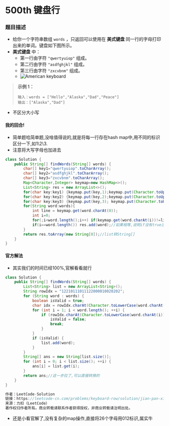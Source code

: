 # 500th 键盘行

### 题目描述

- 给你一个字符串数组 `words` ，只返回可以使用在 **美式键盘** 同一行的字母打印出来的单词。键盘如下图所示。
- **美式键盘** 中：
  - 第一行由字符 `"qwertyuiop"` 组成。
  - 第二行由字符 `"asdfghjkl"` 组成。
  - 第三行由字符 `"zxcvbnm"` 组成。
  - ![American keyboard](https://assets.leetcode-cn.com/aliyun-lc-upload/uploads/2018/10/12/keyboard.png)

>**示例 1：**
>
>```
>输入：words = ["Hello","Alaska","Dad","Peace"]
>输出：["Alaska","Dad"]
>```

- 不区分大小写

#### 我的回合!

- 简单题哈简单题,没啥值得说的,就是将每一行存在hash map中,用不同的标识区分一下,如1\2\3.
- 注意将大写字母也加进去

```java
class Solution {
    public String[] findWords(String[] words) {
        char[] key1="qwertyuiop".toCharArray();
        char[] key2="asdfghjkl".toCharArray();
        char[] key3="zxcvbnm".toCharArray();
        Map<Character,Integer> keymap=new HashMap<>();
        List<String> res = new ArrayList<>();
        for(char key:key1) {keymap.put(key,1);keymap.put(Character.toUpperCase(key),1);}//建立对应hash表
        for(char key:key2) {keymap.put(key,2);keymap.put(Character.toUpperCase(key),2);}
        for(char key:key3) {keymap.put(key,3); keymap.put(Character.toUpperCase(key),3);}
        for(String word:words){
            int line = keymap.get(word.charAt(0));
            int i=0;
            for(;i<word.length();i++) if(keymap.get(word.charAt(i))!=line) break;
            if(i==word.length()) res.add(word);//如果相等,说明if没有true过,说明在同一排键盘中
        }
        return res.toArray(new String[0]);//list转String[]
    }
}
```

#### 官方解法

- 其实我们的时间已经100%,官解看看就行

```java
class Solution {    
    public String[] findWords(String[] words) {
        List<String> list = new ArrayList<String>();
        String rowIdx = "12210111011122000010020202";
        for (String word : words) {
            boolean isValid = true;
            char idx = rowIdx.charAt(Character.toLowerCase(word.charAt(0)) - 'a');//找位置,确定标识
            for (int i = 1; i < word.length(); ++i) {
                if (rowIdx.charAt(Character.toLowerCase(word.charAt(i)) - 'a') != idx) {
                    isValid = false;
                    break;
                }
            }
            if (isValid) {
                list.add(word);
            }
        }
        String[] ans = new String[list.size()];
        for (int i = 0; i < list.size(); ++i) {
            ans[i] = list.get(i);
        }
        return ans;//这一步拉了,可以直接转换的
    }
}

作者：LeetCode-Solution
链接：https://leetcode-cn.com/problems/keyboard-row/solution/jian-pan-xing-by-leetcode-solution-bj5e/
来源：力扣（LeetCode）
著作权归作者所有。商业转载请联系作者获得授权，非商业转载请注明出处。
```

- 还是小看官解了,没有复杂的map操作,直接将26个字母用012标识,属实牛